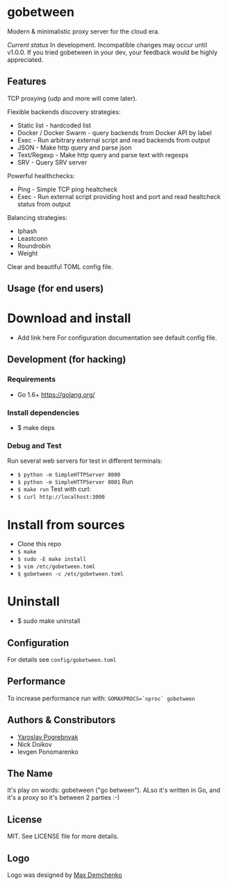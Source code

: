 # gobetween
Modern & minimalistic proxy server for the cloud era.

*Current status*
In development. Incompatible changes may occur until v1.0.0.
If you tried gobetween in your dev, your feedback would be highly appreciated.

## Features

TCP proxying (udp and more will come later).

Flexible backends discovery strategies:
* Static list - hardcoded list
* Docker / Docker Swarm - query backends from Docker API by label
* Exec - Run arbitrary external script and read backends from output
* JSON - Make http query and parse json
* Text/Regexp - Make http query and parse text with regexps
* SRV - Query SRV server

Powerful healthchecks:
* Ping - Simple TCP ping healtcheck
* Exec - Run external script providing host and port and read healtcheck status from output

Balancing strategies:
* Iphash
* Leastconn
* Roundrobin
* Weight

Clear and beautiful TOML config file.

## Usage (for end users)

# Download and install
* Add link here
For configuration documentation see default config file.

## Development (for hacking)

### Requirements
* Go 1.6+ https://golang.org/

### Install dependencies
* $ make deps

### Debug and Test
Run several web servers for test in different terminals:
- `$ python -m SimpleHTTPServer 8000`
- `$ python -m SimpleHTTPServer 8001`
Run
- `$ make run`
Test with curl:
- `$ curl http://localhost:3000`

# Install from sources
- Clone this repo
- `$ make`
- `$ sudo -E make install`
- `$ vim /etc/gobetween.toml`
- `$ gobetween -c /etc/gobetween.toml`

# Uninstall
- $ sudo make uninstall

## Configuration
For details see `config/gobetween.toml`

## Performance
To increase performance run with:
```GOMAXPROCS=`nproc` gobetween```

## Authors & Constributors
- [Yaroslav Pogrebnyak](http://pogrebnyak.info)
- Nick Doikov
- Ievgen Ponomarenko

## The Name
It's play on words: gobetween ("go between"). ALso it's written in Go,
and it's a proxy so it's between 2 parties :-)

## License
MIT. See LICENSE file for more details.

## Logo
Logo was designed by [Max Demchenko](https://www.linkedin.com/in/max-demchenko-116170112)
